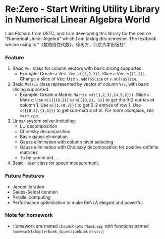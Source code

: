 # Re:Zero - Start Writing Utility Library in Numerical Linear Algebra World 

I am Richard from USTC, and I am developing this library for the course "Numerical Linear Algebra" which I am taking this semester.
The textbook we are using is "《数值线性代数》，徐树方，北京大学出版社". 

### Feature
1. Basic `Vec` class for column vectors with basic slicing supported. 
    +  Example: 
    Create a Vec: ``Vec v({1,2,3})``. Slice a Vec: ``v[{1,2}]``. Change a slice of Vec: Use `v.addToSlice` or
    ``v.mulToSlice``.
2. Basic `Matrix` class represented by vector of column `Vec`, with basic slicing supported.
    + Example: Create a Matrix: ``Matrix m({{1,2,3},{4,5,6}})``. 
    Slice a Matrix: Use ``m[1][{0,2}]`` or ``m[{{0,2}, 1}]`` to get the 0-2 entries of column 1. 
    Use ``m[{1,{0,2}}]`` to get 0-2 entries of row 1. Use `m[{{0,2},{1,3}}]` to get sub-matrix of m.
    *For more examples, see ``main.cpp``.*
3. Linear system solver including:
    + LU decomposition
    + Cholesky decomposition
    + Basic gauss elimination 
    + Gauss elimination with column pivot selecting
    + Gauss elimination with Cholesky decomposition for positive definite matrices
    + To be continued...
4. Basic `Timer` class for speed measurement. 

### Future Features
+ Jacobi iteration 
+ Gauss-Seidel iteration
+ Parallel computing 
+ Performance optimization to make ReNLA elegant and powerful.  

### Note for homework
+ Homework are named `chap$chapterNum$.cpp` with functions named `homework$chapterNum$_$questionNum$` in `src/`;

